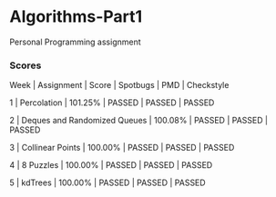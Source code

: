 # Algorithms-Part1
Personal Programming assignment

### Scores

Week  | Assignment                   | Score  | Spotbugs  | PMD  | Checkstyle

1     | Percolation                  | 101.25% | PASSED  | PASSED  | PASSED 

2     | Deques and Randomized Queues | 100.08% | PASSED  | PASSED  | PASSED 

3     | Collinear Points             | 100.00% | PASSED  | PASSED  | PASSED 

4     | 8 Puzzles                    | 100.00% | PASSED  | PASSED  | PASSED 

5     | kdTrees                      | 100.00% | PASSED  | PASSED  | PASSED 
